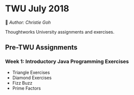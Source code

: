 # TWU July 2018
:cherry_blossom: *Author: Christie Goh* 
<p>Thoughtworks University assignments and exercises.

## Pre-TWU Assignments ##
### Week 1: Introductory Java Programming Exercises ###
* Triangle Exercises
* Diamond Exercises
* Fizz Buzz
* Prime Factors
